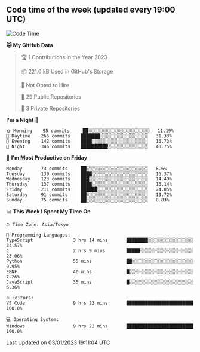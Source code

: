 ## Code time of the week (updated every 19:00 UTC)

<!--START_SECTION:waka-->
![Code Time](http://img.shields.io/badge/Code%20Time-1%2C459%20hrs%2058%20mins-blue)

**🐱 My GitHub Data** 

> 🏆 1 Contributions in the Year 2023
 > 
> 📦 221.0 kB Used in GitHub's Storage 
 > 
> 🚫 Not Opted to Hire
 > 
> 📜 29 Public Repositories 
 > 
> 🔑 3 Private Repositories  
 > 
**I'm a Night 🦉** 

```text
🌞 Morning    95 commits     ██░░░░░░░░░░░░░░░░░░░░░░░   11.19% 
🌆 Daytime    266 commits    ███████░░░░░░░░░░░░░░░░░░   31.33% 
🌃 Evening    142 commits    ████░░░░░░░░░░░░░░░░░░░░░   16.73% 
🌙 Night      346 commits    ██████████░░░░░░░░░░░░░░░   40.75%

```
📅 **I'm Most Productive on Friday** 

```text
Monday       73 commits     ██░░░░░░░░░░░░░░░░░░░░░░░   8.6% 
Tuesday      139 commits    ████░░░░░░░░░░░░░░░░░░░░░   16.37% 
Wednesday    123 commits    ███░░░░░░░░░░░░░░░░░░░░░░   14.49% 
Thursday     137 commits    ████░░░░░░░░░░░░░░░░░░░░░   16.14% 
Friday       211 commits    ██████░░░░░░░░░░░░░░░░░░░   24.85% 
Saturday     91 commits     ██░░░░░░░░░░░░░░░░░░░░░░░   10.72% 
Sunday       75 commits     ██░░░░░░░░░░░░░░░░░░░░░░░   8.83%

```


📊 **This Week I Spent My Time On** 

```text
⌚︎ Time Zone: Asia/Tokyo

💬 Programming Languages: 
TypeScript               3 hrs 14 mins       ████████░░░░░░░░░░░░░░░░░   34.57% 
C                        2 hrs 9 mins        █████░░░░░░░░░░░░░░░░░░░░   23.06% 
Python                   55 mins             ██░░░░░░░░░░░░░░░░░░░░░░░   9.95% 
EBNF                     40 mins             █░░░░░░░░░░░░░░░░░░░░░░░░   7.26% 
JavaScript               35 mins             █░░░░░░░░░░░░░░░░░░░░░░░░   6.36%

🔥 Editors: 
VS Code                  9 hrs 22 mins       █████████████████████████   100.0%

💻 Operating System: 
Windows                  9 hrs 22 mins       █████████████████████████   100.0%

```


 Last Updated on 03/01/2023 19:11:04 UTC
<!--END_SECTION:waka-->